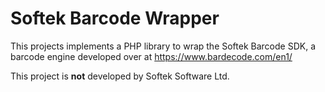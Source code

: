 # Softek Barcode Wrapper

This projects implements a PHP library to wrap the Softek Barcode SDK, a barcode engine developed over at https://www.bardecode.com/en1/

This project is **not** developed by Softek Software Ltd.
